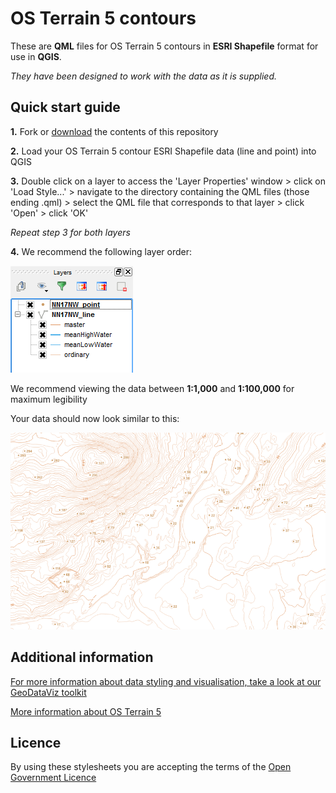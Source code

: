 # OS Terrain 5 contours

These are **QML** files for OS Terrain 5 contours in **ESRI Shapefile** format for use in **QGIS**.

*They have been designed to work with the data as it is supplied.*

## Quick start guide

**1.**  Fork or [download](https://github.com/OrdnanceSurvey/OS-Terrain-5-stylesheets/archive/master.zip) the contents of this repository

**2.**  Load your OS Terrain 5 contour  ESRI Shapefile data (line and point) into QGIS

**3.**  Double click on a layer to access the 'Layer Properties' window > click on 'Load Style...' > navigate to the directory containing the QML files (those ending .qml) > select the QML file that corresponds to that layer > click 'Open' > click 'OK'

*Repeat step 3 for both layers*

**4.**  We recommend the following layer order:

  ![Screenshot](https://github.com/OrdnanceSurvey/OS-Terrain-5-stylesheets/raw/master/ESRI%20Shapefile%20contour%20stylesheets/QGIS%20stylesheets%20(QML)/images/OS_Terrain_5_layer_order.png "Recommended layer order for OS Terrain 5 contours")

We recommend viewing the data between **1:1,000** and **1:100,000** for maximum legibility

Your data should now look similar to this: 

  ![Screenshot](https://github.com/OrdnanceSurvey/OS-Terrain-5-stylesheets/raw/master/ESRI%20Shapefile%20contour%20stylesheets/QGIS%20stylesheets%20(QML)/images/OS_Terrain_5_screenshot.png "Screenshot of OS Terrain 5 contours")

## Additional information

[For more information about data styling and visualisation, take a look at our GeoDataViz toolkit](https://github.com/OrdnanceSurvey/GeoDataViz-Toolkit)

[More information about OS Terrain 5](http://www.ordnancesurvey.co.uk/business-and-government/products/os-terrain-5.html)

## Licence

By using these stylesheets you are accepting the terms of the [Open Government Licence](http://www.nationalarchives.gov.uk/doc/open-government-licence/version/3/)
